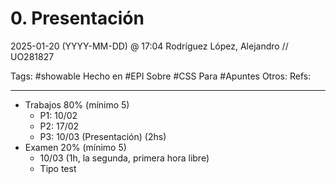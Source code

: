 # 0. Presentación
2025-01-20 (YYYY-MM-DD) @ 17:04
Rodríguez López, Alejandro // UO281827

Tags:
	#showable
	Hecho en #EPI
	Sobre #CSS
	Para #Apuntes 
	Otros:
	Refs:
 
<hr>

- Trabajos 80% (mínimo 5)
	- P1: 10/02
	- P2: 17/02
	- P3: 10/03 (Presentación) (2hs)
- Examen 20% (mínimo 5)
	- 10/03 (1h, la segunda, primera hora libre)
	- Tipo test
